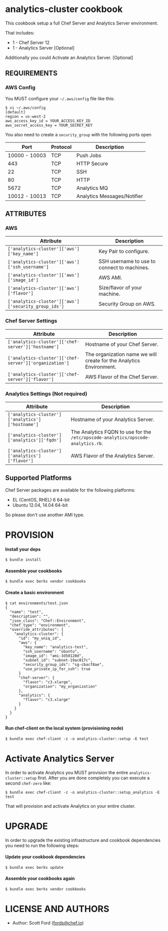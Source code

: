 analytics-cluster cookbook
=========================

This cookbook setup a full Chef Server and Analytics Server environment.

That includes:

*  1 -  Chef Server 12
*  1 -  Analytics Server [Optional]

Additionally you could Activate an Analytics Server. [Optional]

REQUIREMENTS
------------

### AWS Config
You MUST configure your `~/.aws/config` file like this:
```
$ vi ~/.aws/config
[default]
region = us-west-2
aws_access_key_id = YOUR_ACCESS_KEY_ID
aws_secret_access_key = YOUR_SECRET_KEY
```
You also need to create a `security_group` with the following ports open

| Port           | Protocol    | Description                                 |
| -------------- |------------ | ------------------------------------------- |
| 10000 - 10003  | TCP | Push Jobs
| 443            | TCP | HTTP Secure
| 22             | TCP | SSH
| 80             | TCP | HTTP
| 5672           | TCP | Analytics MQ
| 10012 - 10013  | TCP | Analytics Messages/Notifier

ATTRIBUTES
------------

### AWS

| Attribute                                           | Description                                 |
| --------------------------------------------------- | ------------------------------------------- |
| `['analytics-cluster']['aws']['key_name']`           | Key Pair to configure.                      |
| `['analytics-cluster']['aws']['ssh_username']`       | SSH username to use to connect to machines. |
| `['analytics-cluster']['aws']['image_id']`           | AWS AMI.                                    |
| `['analytics-cluster']['aws']['flavor']`             | Size/flavor of your machine.                |
| `['analytics-cluster']['aws']['security_group_ids']` | Security Group on AWS.                      |

### Chef Server Settings

| Attribute                                              | Description                       |
| ------------------------------------------------------ | --------------------------------- |
| `['analytics-cluster']['chef-server']['hostname']`      | Hostname of your Chef Server.     |
| `['analytics-cluster']['chef-server']['organization']`  | The organization name we will create for the Analytics Environment. |
| `['analytics-cluster']['chef-server']['flavor']`        | AWS Flavor of the Chef Server.   |

### Analytics Settings (Not required)

| Attribute                                              | Description                       |
| ------------------------------------------------------ | --------------------------------- |
| `['analytics-cluster']['analytics']['hostname']`      | Hostname of your Analytics Server.     |
| `['analytics-cluster']['analytics']['fqdn']`          | The Analytics FQDN to use for the `/etc/opscode-analytics/opscode-analytics.rb`. |
| `['analytics-cluster']['analytics']['flavor']`        | AWS Flavor of the Analytics Server.   |


Supported Platforms
-------------------

Chef Server packages are available for the following platforms:

* EL (CentOS, RHEL) 6 64-bit
* Ubuntu 12.04, 14.04 64-bit

So please don't use another AMI type.


PROVISION
=========

#### Install your deps

```
$ bundle install
```

#### Assemble your cookbooks

```
$ bundle exec berks vendor cookbooks
```

#### Create a basic environment

```
$ cat environments/test.json
{
  "name": "test",
  "description": "",
  "json_class": "Chef::Environment",
  "chef_type": "environment",
  "override_attributes": {
    "analytics-cluster": {
      "id": "my_uniq_id",
      "aws": {
        "key_name": "analytics-test",
        "ssh_username": "ubuntu",
        "image_id": "ami-3d50120d",
        "subnet_id": "subnet-19ac017c",
        "security_group_ids": "sg-cbacf8ae",
        "use_private_ip_for_ssh": true
      }
      "chef-server": {
        "flavor": "c3.xlarge",
        "organization": "my_organization"
      },
      "analytics": {
        "flavor": "c3.xlarge"
      }
    }
  }
}
```

#### Run chef-client on the local system (provisioning node)

```
$ bundle exec chef-client -z -o analytics-cluster::setup -E test
```

Activate Analytics Server
========
In order to activate Analytics you MUST provision the entire `analytics-cluster::setup` first. After you are done completely you can execute a second `chef-zero` like:
```
$ bundle exec chef-client -z -o analytics-cluster::setup_analytics -E test
```

That will provision and activate Analytics on your entire cluster.

UPGRADE
========
In order to upgrade the existing infrastructure and cookbook dependencies you need to run the following steps:

#### Update your cookbook dependencies
```
$ bundle exec berks update
```
#### Assemble your cookbooks again

```
$ bundle exec berks vendor cookbooks
```

LICENSE AND AUTHORS
===================
- Author: Scott Ford (<fords@chef.io>)

